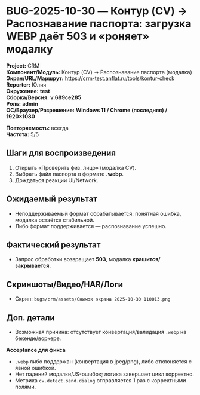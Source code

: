 # BUG-2025-10-30 — Контур (CV) → Распознавание паспорта: загрузка WEBP даёт 503 и «роняет» модалку

**Project:** CRM  
**Компонент/Модуль:** Контур (CV) → Распознавание паспорта (модалка)  
**Экран/URL/Маршрут:** https://crm-test.anflat.ru/tools/kontur-check
**Reporter:** Юлия  
**Окружение:** **test**  
**Сборка/Версия:** **v.689ce285**  
**Роль:** **admin**  
**ОС/Браузер/Разрешение:** **Windows 11 / Chrome (последняя) / 1920×1080**

**Повторяемость:** всегда  
**Частота:** 5/5

## Шаги для воспроизведения
1. Открыть «Проверить физ. лицо» (модалка CV).  
2. Выбрать файл паспорта в формате **.webp**.  
3. Дождаться реакции UI/Network.

## Ожидаемый результат
- Неподдерживаемый формат обрабатывается: понятная ошибка, модалка остаётся стабильной.  
- Либо формат поддерживается — распознавание успешно.

## Фактический результат
- Запрос обработки возвращает **503**, модалка **крашится/закрывается**.

## Скриншоты/Видео/HAR/Логи
- Скрин: `bugs/crm/assets/Снимок экрана 2025-10-30 110013.png`  

## Доп. детали
- Возможная причина: отсутствует конвертация/валидация `.webp` на бекенде/воркере.  

**Acceptance для фикса**
- `.webp` либо поддержан (конвертация в jpeg/png), либо отклоняется с явной ошибкой.  
- Нет падений модалки/JS-ошибок; логика завершает цикл корректно.  
- Метрика `cv.detect.send.dialog` отправляется 1 раз с корректными полями.
